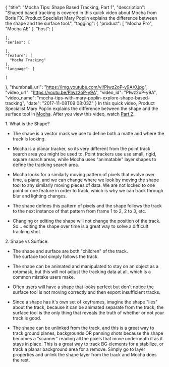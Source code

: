 {
  "title": "Mocha Tips: Shape Based Tracking, Part 1",
  "description": "Shaped based tracking is covered in this quick video about Mocha from Boris FX. Product Specialist Mary Poplin explains the difference between the shape and the surface tool.",
  "tagging": {
    "product": [
      "Mocha Pro",
      "Mocha AE"
    ],
    "host": [

    ],
    "series": [

    ],
    "feature": [
      "Mocha Tracking"
    ],
    "language": [

    ]
  },
  "thumbnail_url": "https://img.youtube.com/vi/PIwz2oP-y9A/0.jpg",
  "video_url": "https://youtu.be/PIwz2oP-y9A",
  "video_id": "PIwz2oP-y9A",
  "video_name": "mocha-tips-with-mary-poplin-explore-shape-based-tracking",
  "date": "2017-11-08T09:08:03Z"
}
In this quick video, Product Specialist Mary Poplin explains the difference between the shape and the surface tool in [Mocha](/products/mocha-pro/). After you view this video, watch [Part 2](/videos/mocha-tips--shape-based-tracking-part-2/).

1\. What is the Shape?

* The shape is a vector mask we use to define both a matte and where the track is looking.

* Mocha is a planar tracker, so its very different from the point track search area you might be used to. Point trackers use use small, rigid, square search areas, while Mocha uses "animatable" layer shapes to define the tracking search area.

* Mocha looks for a similarly moving pattern of pixels that evolve over time, a plane, and we can change where we look by moving the shape tool to any similarly moving pieces of data. We are not locked to one point or one feature in order to track, which is why we can track through blur and lighting changes.

* The shape defines this pattern of pixels and the shape follows the track to the next instance of that pattern from frame 1 to 2, 2 to 3, etc.

* Changing or editing the shape will not change the position of the track. So... editing the shape over time is a great way to solve a difficult tracking shot.

2\. Shape vs Surface.

* The shape and surface are both "children" of the track.  
  The surface tool simply follows the track.

* The shape can be animated and manipulated to stay on an object as a rotomask, but this will not adjust the tracking data at all, which is a common mistake users make.

* Often users will have a shape that looks perfect but don't notice the surface tool is not moving correctly and then export insufficient tracks.

* Since a shape has it's own set of keyframes, imagine the shape "lies" about the track, because it can be animated separate from the track; the surface tool is the only thing that reveals the truth of whether or not your track is good.

* The shape can be unlinked from the track, and this is a great way to track ground planes, backgrounds OR panning shots because the shape becomes a "scanner" reading all the pixels that move underneath it as it stays in place. This is a great way to track BG elements for a stabilize, or track a planar background area for a remove. Simply go to layer properties and unlink the shape layer from the track and Mocha does the rest.
